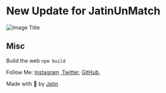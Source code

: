 # New Update for JatinUnMatch

![Image Title](https://jatinunmatch.com/web/1.png)

## Misc

Build the web
`npm build`

Follow Me: [Instagram](https://www.instagram.com/jatinsne/) ,[Twitter](http://www.twitter.com/jatinsne), [GitHub](https://github.com/jatinsne),

Made with :blue_heart:  by [Jatin](https://www.jatinunmatch.com)






